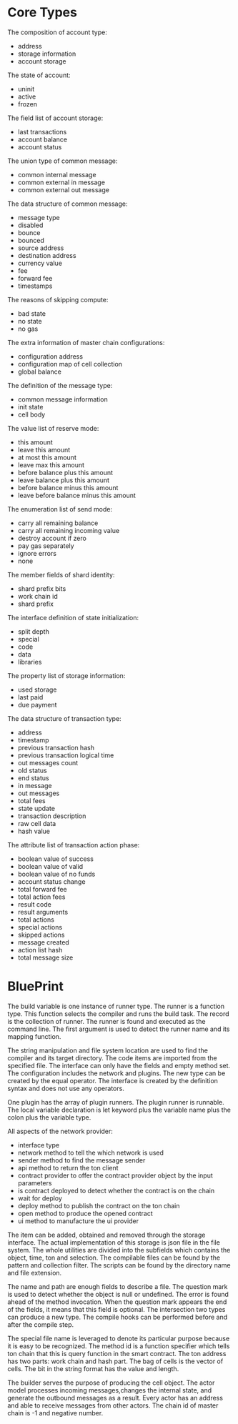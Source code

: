 # Core Types

The composition of account type:
  - address
  - storage information
  - account storage

The state of account:
  - uninit
  - active
  - frozen

The field list of account storage:
  - last transactions
  - account balance
  - account status

The union type of common message:
  - common internal message
  - common external in message
  - common external out message

The data structure of common message:
  - message type
  - disabled
  - bounce
  - bounced
  - source address
  - destination address
  - currency value
  - fee
  - forward fee
  - timestamps

The reasons of skipping compute:
  - bad state
  - no state
  - no gas

The extra information of master chain configurations:
  - configuration address
  - configuration map of cell collection
  - global balance

The definition of the message type:
  - common message information
  - init state
  - cell body

The value list of reserve mode:
  - this amount
  - leave this amount
  - at most this amount
  - leave max this amount
  - before balance plus this amount
  - leave balance plus this amount
  - before balance minus this amount
  - leave before balance minus this amount

The enumeration list of send mode:
  - carry all remaining balance
  - carry all remaining incoming value
  - destroy account if zero
  - pay gas separately
  - ignore errors
  - none

The member fields of shard identity:
  - shard prefix bits
  - work chain id
  - shard prefix

The interface definition of state initialization:
  - split depth
  - special
  - code
  - data
  - libraries

The property list of storage information:
  - used storage
  - last paid
  - due payment

The data structure of transaction type:
  - address
  - timestamp
  - previous transaction hash
  - previous transaction logical time
  - out messages count
  - old status
  - end status
  - in message
  - out messages
  - total fees
  - state update
  - transaction description
  - raw cell data
  - hash value

The attribute list of transaction action phase:
  - boolean value of success
  - boolean value of valid
  - boolean value of no funds
  - account status change
  - total forward fee
  - total action fees
  - result code
  - result arguments
  - total actions
  - special actions
  - skipped actions
  - message created
  - action list hash
  - total message size

# BluePrint

The build variable is one instance of runner type. The runner is a function type. This function selects the compiler and runs the build task. The record is the collection of runner. The runner is found and executed as the command line. The first argument is used to detect the runner name and its mapping function.

The string manipulation and file system location are used to find the compiler and its target directory. The code items are imported from the specified file. The interface can only have the fields and empty method set. The configuration includes the network and plugins. The new type can be created by the equal operator. The interface is created by the definition syntax and does not use any operators. 

One plugin has the array of plugin runners. The plugin runner is runnable. The local variable declaration is let keyword plus the variable name plus the colon plus the variable type. 

All aspects of the network provider:
  - interface type
  - network method to tell the which network is used
  - sender method to find the message sender
  - api method to return the ton client
  - contract provider to offer the contract provider object by the input parameters
  - is contract deployed to detect whether the contract is on the chain
  - wait for deploy
  - deploy method to publish the contract on the ton chain
  - open method to produce the opened contract
  - ui method to manufacture the ui provider

The item can be added, obtained and removed through the storage interface. The actual implementation of this storage is json file in the file system. The whole utilities are divided into the subfields which contains the object, time, ton and selection. The compilable files can be found by the pattern and collection filter. The scripts can be found by the directory name and file extension.

The name and path are enough fields to describe a file. The question mark is used to detect whether the object is null or undefined. The error is found ahead of the method invocation. When the question mark appears the end of the fields, it means that this field is optional. The intersection two types can produce a new type. The compile hooks can be performed before and after the compile step.

The special file name is leveraged to denote its particular purpose because it is easy to be recognized. The method id is a function specifier which tells ton chain that this is query function in the smart contract. The ton address has two parts: work chain and hash part. The bag of cells is the vector of cells. The bit in the string format has the value and length. 

The builder serves the purpose of producing the cell object. The actor model processes incoming messages,changes the internal state, and generate the outbound messages as a result. Every actor has an address and able to receive messages from other actors. The chain id of master chain is -1 and negative number. 
